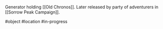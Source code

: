 Generator holding [[Old Chronos]]. Later released by party of adventurers in [[Sorrow Peak Campaign]].


#object #location #in-progress 